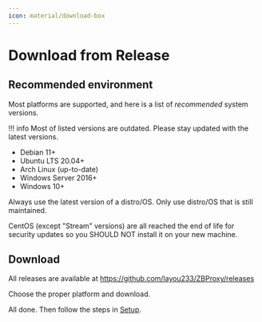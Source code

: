 ```yaml
---
icon: material/download-box
---
```


# Download from Release

## Recommended environment

Most platforms are supported, and here is a list of *recommended* system versions.

!!! info
    Most of listed versions are outdated. Please stay updated with the latest versions.

- Debian 11+
- Ubuntu LTS 20.04+
- Arch Linux (up-to-date)
- Windows Server 2016+
- Windows 10+

Always use the latest version of a distro/OS. Only use distro/OS that is still maintained.

CentOS (except "Stream" versions) are all reached the end of life for security updates so you SHOULD NOT install it on your new machine.

## Download

All releases are available at https://github.com/layou233/ZBProxy/releases

Choose the proper platform and download.

All done. Then follow the steps in [Setup](../setup).
